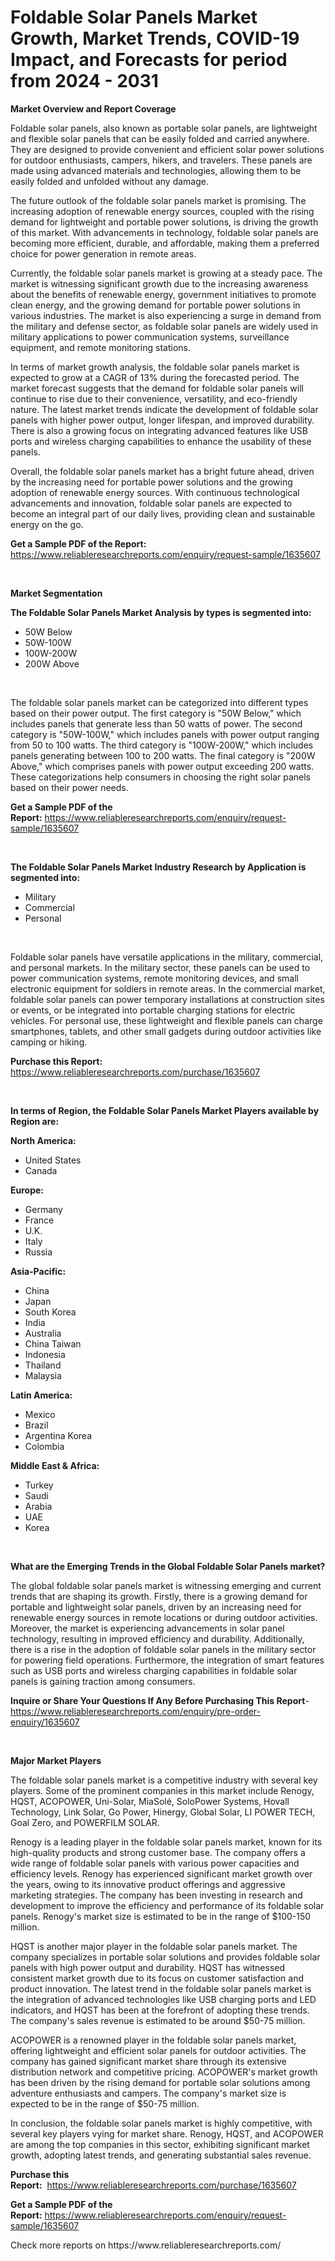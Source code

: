 <p><h1>Foldable Solar Panels Market Growth, Market Trends, COVID-19 Impact, and Forecasts for period from 2024 - 2031</h1></p><p><strong>Market Overview and Report Coverage</strong></p>
<p><p>Foldable solar panels, also known as portable solar panels, are lightweight and flexible solar panels that can be easily folded and carried anywhere. They are designed to provide convenient and efficient solar power solutions for outdoor enthusiasts, campers, hikers, and travelers. These panels are made using advanced materials and technologies, allowing them to be easily folded and unfolded without any damage.</p><p>The future outlook of the foldable solar panels market is promising. The increasing adoption of renewable energy sources, coupled with the rising demand for lightweight and portable power solutions, is driving the growth of this market. With advancements in technology, foldable solar panels are becoming more efficient, durable, and affordable, making them a preferred choice for power generation in remote areas.</p><p>Currently, the foldable solar panels market is growing at a steady pace. The market is witnessing significant growth due to the increasing awareness about the benefits of renewable energy, government initiatives to promote clean energy, and the growing demand for portable power solutions in various industries. The market is also experiencing a surge in demand from the military and defense sector, as foldable solar panels are widely used in military applications to power communication systems, surveillance equipment, and remote monitoring stations.</p><p>In terms of market growth analysis, the foldable solar panels market is expected to grow at a CAGR of 13% during the forecasted period. The market forecast suggests that the demand for foldable solar panels will continue to rise due to their convenience, versatility, and eco-friendly nature. The latest market trends indicate the development of foldable solar panels with higher power output, longer lifespan, and improved durability. There is also a growing focus on integrating advanced features like USB ports and wireless charging capabilities to enhance the usability of these panels.</p><p>Overall, the foldable solar panels market has a bright future ahead, driven by the increasing need for portable power solutions and the growing adoption of renewable energy sources. With continuous technological advancements and innovation, foldable solar panels are expected to become an integral part of our daily lives, providing clean and sustainable energy on the go.</p></p>
<p><strong>Get a Sample PDF of the Report:</strong> <a href="https://www.reliableresearchreports.com/enquiry/request-sample/1635607">https://www.reliableresearchreports.com/enquiry/request-sample/1635607</a></p>
<p>&nbsp;</p>
<p><strong>Market Segmentation</strong></p>
<p><strong>The Foldable Solar Panels Market Analysis by types is segmented into:</strong></p>
<p><ul><li>50W Below</li><li>50W-100W</li><li>100W-200W</li><li>200W Above</li></ul></p>
<p>&nbsp;</p>
<p><p>The foldable solar panels market can be categorized into different types based on their power output. The first category is "50W Below," which includes panels that generate less than 50 watts of power. The second category is "50W-100W," which includes panels with power output ranging from 50 to 100 watts. The third category is "100W-200W," which includes panels generating between 100 to 200 watts. The final category is "200W Above," which comprises panels with power output exceeding 200 watts. These categorizations help consumers in choosing the right solar panels based on their power needs.</p></p>
<p><strong>Get a Sample PDF of the Report:</strong>&nbsp;<a href="https://www.reliableresearchreports.com/enquiry/request-sample/1635607">https://www.reliableresearchreports.com/enquiry/request-sample/1635607</a></p>
<p>&nbsp;</p>
<p><strong>The Foldable Solar Panels Market Industry Research by Application is segmented into:</strong></p>
<p><ul><li>Military</li><li>Commercial</li><li>Personal</li></ul></p>
<p>&nbsp;</p>
<p><p>Foldable solar panels have versatile applications in the military, commercial, and personal markets. In the military sector, these panels can be used to power communication systems, remote monitoring devices, and small electronic equipment for soldiers in remote areas. In the commercial market, foldable solar panels can power temporary installations at construction sites or events, or be integrated into portable charging stations for electric vehicles. For personal use, these lightweight and flexible panels can charge smartphones, tablets, and other small gadgets during outdoor activities like camping or hiking.</p></p>
<p><strong>Purchase this Report:</strong>&nbsp; <a href="https://www.reliableresearchreports.com/purchase/1635607">https://www.reliableresearchreports.com/purchase/1635607</a></p>
<p>&nbsp;</p>
<p><strong>In terms of Region, the Foldable Solar Panels Market Players available by Region are:</strong></p>
<p>
    <p> <strong> North America: </strong>
        <ul>
            <li>United States</li>
            <li>Canada</li>
        </ul>
        </p> 
    <p> <strong> Europe: </strong>
        <ul>
            <li>Germany</li>
            <li>France</li>
            <li>U.K.</li>
            <li>Italy</li>
            <li>Russia</li>
        </ul>
        </p> 
    <p> <strong> Asia-Pacific: </strong>
        <ul>
            <li>China</li>
            <li>Japan</li>
            <li>South Korea</li>
            <li>India</li>
            <li>Australia</li>
            <li>China Taiwan</li>
            <li>Indonesia</li>
            <li>Thailand</li>
            <li>Malaysia</li>
        </ul>
        </p> 
    <p> <strong> Latin America: </strong>
        <ul>
            <li>Mexico</li>
            <li>Brazil</li>
            <li>Argentina Korea</li>
            <li>Colombia</li>
        </ul>
        </p> 
    <p> <strong> Middle East & Africa: </strong>
        <ul>
            <li>Turkey</li>
            <li>Saudi</li>
            <li>Arabia</li>
            <li>UAE</li>
            <li>Korea</li>
        </ul>
    </p>
    </p>
<p>&nbsp;</p>
<p><strong>What are the Emerging Trends in the Global Foldable Solar Panels market?</strong></p>
<p><p>The global foldable solar panels market is witnessing emerging and current trends that are shaping its growth. Firstly, there is a growing demand for portable and lightweight solar panels, driven by an increasing need for renewable energy sources in remote locations or during outdoor activities. Moreover, the market is experiencing advancements in solar panel technology, resulting in improved efficiency and durability. Additionally, there is a rise in the adoption of foldable solar panels in the military sector for powering field operations. Furthermore, the integration of smart features such as USB ports and wireless charging capabilities in foldable solar panels is gaining traction among consumers.</p></p>
<p><strong>Inquire or Share Your Questions If Any Before Purchasing This Report</strong>- <a href="https://www.reliableresearchreports.com/enquiry/pre-order-enquiry/1635607">https://www.reliableresearchreports.com/enquiry/pre-order-enquiry/1635607</a></p>
<p>&nbsp;</p>
<p><strong>Major Market Players</strong></p>
<p><p>The foldable solar panels market is a competitive industry with several key players. Some of the prominent companies in this market include Renogy, HQST, ACOPOWER, Uni-Solar, MiaSolé, SoloPower Systems, Hovall Technology, Link Solar, Go Power, Hinergy, Global Solar, LI POWER TECH, Goal Zero, and POWERFILM SOLAR.</p><p>Renogy is a leading player in the foldable solar panels market, known for its high-quality products and strong customer base. The company offers a wide range of foldable solar panels with various power capacities and efficiency levels. Renogy has experienced significant market growth over the years, owing to its innovative product offerings and aggressive marketing strategies. The company has been investing in research and development to improve the efficiency and performance of its foldable solar panels. Renogy's market size is estimated to be in the range of $100-150 million.</p><p>HQST is another major player in the foldable solar panels market. The company specializes in portable solar solutions and provides foldable solar panels with high power output and durability. HQST has witnessed consistent market growth due to its focus on customer satisfaction and product innovation. The latest trend in the foldable solar panels market is the integration of advanced technologies like USB charging ports and LED indicators, and HQST has been at the forefront of adopting these trends. The company's sales revenue is estimated to be around $50-75 million.</p><p>ACOPOWER is a renowned player in the foldable solar panels market, offering lightweight and efficient solar panels for outdoor activities. The company has gained significant market share through its extensive distribution network and competitive pricing. ACOPOWER's market growth has been driven by the rising demand for portable solar solutions among adventure enthusiasts and campers. The company's market size is expected to be in the range of $50-75 million.</p><p>In conclusion, the foldable solar panels market is highly competitive, with several key players vying for market share. Renogy, HQST, and ACOPOWER are among the top companies in this sector, exhibiting significant market growth, adopting latest trends, and generating substantial sales revenue.</p></p>
<p><strong>Purchase this Report:</strong>&nbsp;&nbsp;<a href="https://www.reliableresearchreports.com/purchase/1635607">https://www.reliableresearchreports.com/purchase/1635607</a></p>
<p></p>
<p><strong>Get a Sample PDF of the Report:</strong>&nbsp;<a href="https://www.reliableresearchreports.com/enquiry/request-sample/1635607">https://www.reliableresearchreports.com/enquiry/request-sample/1635607</a></p>
<p>Check more reports on https://www.reliableresearchreports.com/</p>